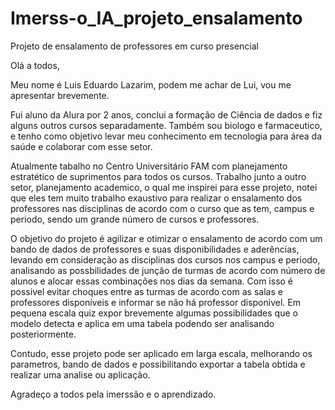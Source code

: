 # Imerss-o_IA_projeto_ensalamento
Projeto de ensalamento de professores em curso presencial

Olá a  todos,

Meu nome é Luis Eduardo Lazarim, podem me achar de Lui, vou me apresentar brevemente.

Fui aluno da Alura por 2 anos, conclui a formação de Ciência de dados e fiz alguns outros cursos separadamente. Também sou biologo e farmaceutico, e tenho como objetivo levar meu conhecimento em tecnologia para área da saúde e colaborar com esse setor.

Atualmente tabalho no Centro Universitário FAM com planejamento estratético de suprimentos para todos os cursos. Trabalho junto a outro setor, planejamento academico, o qual me inspirei para esse projeto, notei que eles tem muito trabalho exaustivo para realizar o ensalamento dos professores nas disciplinas de acordo com o curso que as tem, campus e periodo, sendo um grande número de cursos e professores.

O objetivo do projeto é agilizar e otimizar o ensalamento de acordo com um bando de dados de professores e suas disponibilidades e aderências, levando em consideração as disciplinas dos cursos nos campus e periodo, analisando as possbilidades de junção de turmas de acordo com número de alunos e alocar essas combinações nos dias da semana. Com isso é possivel evitar choques entre as turmas de acordo com as salas e professores disponíveis e informar se não há professor disponivel. Em pequena escala quiz expor brevemente algumas possibilidades que o modelo detecta e aplica em uma tabela podendo ser analisando posteriormente.

Contudo, esse projeto pode ser aplicado em larga escala, melhorando os parametros, bando de dados e possibilitando exportar a tabela obtida e realizar uma analise ou aplicação.

Agradeço a todos pela imerssão e o aprendizado.
